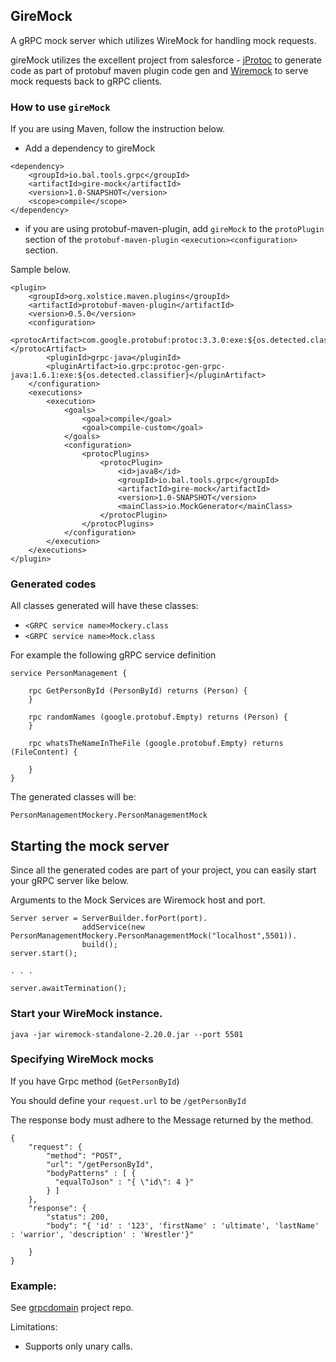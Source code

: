 ## GireMock

A gRPC mock server which utilizes WireMock for handling mock requests.

gireMock utilizes the excellent project from salesforce - [jProtoc](https://github.com/salesforce/grpc-java-contrib/tree/master/jprotoc) to generate code as part of protobuf maven plugin code gen and [Wiremock](http://wiremock.org/) to serve mock requests back to gRPC clients.


### How to use `gireMock`

If you are using Maven, follow the instruction below.


* Add a dependency to gireMock

```
<dependency>
    <groupId>io.bal.tools.grpc</groupId>
    <artifactId>gire-mock</artifactId>
    <version>1.0-SNAPSHOT</version>
    <scope>compile</scope>
</dependency>
```

* if you are using protobuf-maven-plugin, add `gireMock` to the `protoPlugin` section of the `protobuf-maven-plugin` `<execution><configuration>` section.

Sample below.

```
<plugin>
    <groupId>org.xolstice.maven.plugins</groupId>
    <artifactId>protobuf-maven-plugin</artifactId>
    <version>0.5.0</version>
    <configuration>
        <protocArtifact>com.google.protobuf:protoc:3.3.0:exe:${os.detected.classifier}</protocArtifact>
        <pluginId>grpc-java</pluginId>
        <pluginArtifact>io.grpc:protoc-gen-grpc-java:1.6.1:exe:${os.detected.classifier}</pluginArtifact>
    </configuration>
    <executions>
        <execution>
            <goals>
                <goal>compile</goal>
                <goal>compile-custom</goal>
            </goals>
            <configuration>
                <protocPlugins>
                    <protocPlugin>
                        <id>java8</id>
                        <groupId>io.bal.tools.grpc</groupId>
                        <artifactId>gire-mock</artifactId>
                        <version>1.0-SNAPSHOT</version>
                        <mainClass>io.MockGenerator</mainClass>
                    </protocPlugin>
                </protocPlugins>
            </configuration>
        </execution>
    </executions>
</plugin>
```

### Generated codes
All classes generated will have these classes:

* `<GRPC service name>Mockery.class`
* `<GRPC service name>Mock.class`

For example the following gRPC service definition

```
service PersonManagement {

    rpc GetPersonById (PersonById) returns (Person) {
    }

    rpc randomNames (google.protobuf.Empty) returns (Person) {
    }

    rpc whatsTheNameInTheFile (google.protobuf.Empty) returns (FileContent) {

    }
}
```

The generated classes will be:

`PersonManagementMockery.PersonManagementMock`

## Starting the mock server

Since all the generated codes are part of your project, you can easily start your gRPC server like below.

Arguments to the Mock Services are Wiremock host and port.


```
Server server = ServerBuilder.forPort(port).
                addService(new PersonManagementMockery.PersonManagementMock("localhost",5501)).
                build();
server.start();

. . . 
       
server.awaitTermination();
```

###  Start your WireMock instance.

`java -jar wiremock-standalone-2.20.0.jar --port 5501`

### Specifying WireMock mocks

If you have Grpc method (`GetPersonById`)

You should define your `request.url` to be `/getPersonById`

The response body must adhere to the Message returned by the method.


```
{
    "request": {
        "method": "POST",
        "url": "/getPersonById", 
        "bodyPatterns" : [ {
          "equalToJson" : "{ \"id\": 4 }"
        } ]
    },
    "response": {
        "status": 200,
        "body": "{ 'id' : '123', 'firstName' : 'ultimate', 'lastName' : 'warrior', 'description' : 'Wrestler'}"
       
    }
}

```

### Example:

See [grpcdomain](https://github.com/balchua/grpcdomain) project repo.


Limitations:
*  Supports only unary calls.
